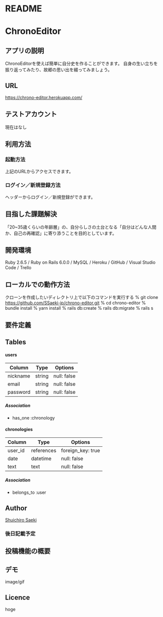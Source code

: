 # README
# ChronoEditor

## アプリの説明
ChronoEditorを使えば簡単に自分史を作ることができます。
自身の生い立ちを振り返ってみたり、故郷の思い出を綴ってみましょう。

## URL
https://chrono-editor.herokuapp.com/

## テストアカウント
現在はなし

## 利用方法
### 起動方法
上記のURLからアクセスできます。
### ログイン／新規登録方法
ヘッダーからログイン／新規登録ができます。

## 目指した課題解決
「20~35歳くらいの年齢層」の、自分らしさの土台となる「自分はどんな人間か、自己の再確認」に寄り添うことを目的としています。

## 開発環境
Ruby 2.6.5 / Ruby on Rails 6.0.0 / MySQL / Heroku / GitHub / Visual Studio Code / Trello

## ローカルでの動作方法
クローンを作成したいディレクトリ上で以下のコマンドを実行する
% git clone https://github.com/SSaeki-jp/chrono-editor.git
% cd chrono-editor
% bundle install
% yarn install
% rails db:create
% rails db:migrate
% rails s

## 要件定義
## Tables
#### users
| Column   | Type   | Options     |
| -------- | ------ | ----------- |
| nickname | string | null: false |
| email    | string | null: false |
| password | string | null: false |
##### Association
- has_one :chronology

#### chronologies
| Column  | Type       | Options           |
| ------- | ---------- | ----------------- |
| user_id | references | foreign_key: true |
| date    | datetime   | null: false       |
| text    | text       | null: false       |
##### Association
- belongs_to :user

## Author
[Shuichiro Saeki](https://github.com/SSaeki-jp)


### 後日記載予定

## 投稿機能の概要

## デモ
image/gif

## Licence
hoge
